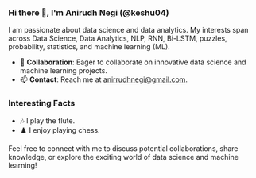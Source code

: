 ### Hi there 👋, I'm Anirudh Negi (@keshu04)

I am passionate about data science and data analytics. My interests span across Data Science, Data Analytics, NLP, RNN, Bi-LSTM, puzzles, probability, statistics, and machine learning (ML).

- 💞️ **Collaboration**: Eager to collaborate on innovative data science and machine learning projects.
- 📫 **Contact**: Reach me at anirrudhnegi@gmail.com.

### Interesting Facts
- 🎶 I play the flute.
- ♟️ I enjoy playing chess.

Feel free to connect with me to discuss potential collaborations, share knowledge, or explore the exciting world of data science and machine learning!
